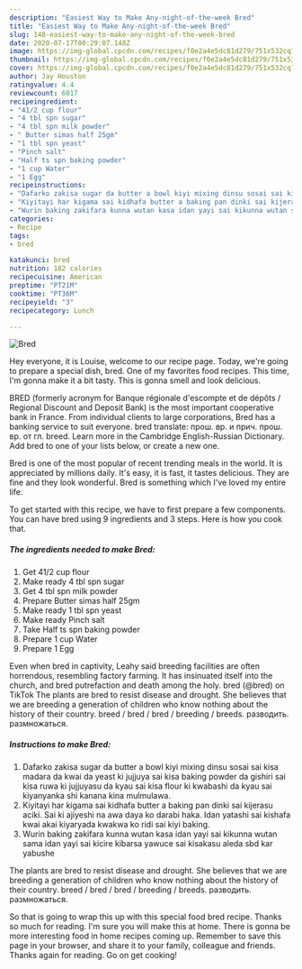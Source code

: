 ```yaml
---
description: "Easiest Way to Make Any-night-of-the-week Bred"
title: "Easiest Way to Make Any-night-of-the-week Bred"
slug: 148-easiest-way-to-make-any-night-of-the-week-bred
date: 2020-07-17T00:29:07.148Z
image: https://img-global.cpcdn.com/recipes/f0e2a4e5dc81d279/751x532cq70/bred-recipe-main-photo.jpg
thumbnail: https://img-global.cpcdn.com/recipes/f0e2a4e5dc81d279/751x532cq70/bred-recipe-main-photo.jpg
cover: https://img-global.cpcdn.com/recipes/f0e2a4e5dc81d279/751x532cq70/bred-recipe-main-photo.jpg
author: Jay Houston
ratingvalue: 4.4
reviewcount: 6017
recipeingredient:
- "41/2 cup flour"
- "4 tbl spn sugar"
- "4 tbl spn milk powder"
- " Butter simas half 25gm"
- "1 tbl spn yeast"
- "Pinch salt"
- "Half ts spn baking powder"
- "1 cup Water"
- "1 Egg"
recipeinstructions:
- "Dafarko zakisa sugar da butter a bowl kiyi mixing dinsu sosai sai kisa madara da kwai da yeast ki jujjuya sai kisa baking powder da gishiri sai kisa ruwa ki jujjuyasu da kyau sai kisa flour ki kwabashi da kyau sai kiyanyanka shi kanana kina mulmulawa."
- "Kiyitayi har kigama sai kidhafa butter a baking pan dinki sai kijerasu aciki. Sai ki ajiyeshi na awa daya ko darabi haka. Idan yatashi sai kishafa kwai akai kiyaryada kwakwa ko ridi sai kiyi baking."
- "Wurin baking zakifara kunna wutan kasa idan yayi sai kikunna wutan sama idan yayi sai kicire kibarsa yawuce sai kisakasu aleda sbd kar yabushe"
categories:
- Recipe
tags:
- bred

katakunci: bred 
nutrition: 182 calories
recipecuisine: American
preptime: "PT21M"
cooktime: "PT36M"
recipeyield: "3"
recipecategory: Lunch

---
```



![Bred](https://img-global.cpcdn.com/recipes/f0e2a4e5dc81d279/751x532cq70/bred-recipe-main-photo.jpg)

Hey everyone, it is Louise, welcome to our recipe page. Today, we're going to prepare a special dish, bred. One of my favorites food recipes. This time, I'm gonna make it a bit tasty. This is gonna smell and look delicious.

BRED (formerly acronym for Banque régionale d&#39;escompte et de dépôts / Regional Discount and Deposit Bank) is the most important cooperative bank in France. From individual clients to large corporations, Bred has a banking service to suit everyone. bred translate: прош. вр. и прич. прош. вр. от гл. breed. Learn more in the Cambridge English-Russian Dictionary. Add bred to one of your lists below, or create a new one.

Bred is one of the most popular of recent trending meals in the world. It is appreciated by millions daily. It's easy, it is fast, it tastes delicious. They are fine and they look wonderful. Bred is something which I've loved my entire life.


To get started with this recipe, we have to first prepare a few components. You can have bred using 9 ingredients and 3 steps. Here is how you cook that.

<!--inarticleads1-->

##### The ingredients needed to make Bred:

1. Get 41/2 cup flour
1. Make ready 4 tbl spn sugar
1. Get 4 tbl spn milk powder
1. Prepare  Butter simas half 25gm
1. Make ready 1 tbl spn yeast
1. Make ready Pinch salt
1. Take Half ts spn baking powder
1. Prepare 1 cup Water
1. Prepare 1 Egg


Even when bred in captivity, Leahy said breeding facilities are often horrendous, resembling factory farming. It has insinuated itself into the church, and bred putrefaction and death among the holy. bred (@bred) on TikTok The plants are bred to resist disease and drought. She believes that we are breeding a generation of children who know nothing about the history of their country. breed / bred / bred / breeding / breeds. разводить. размножаться. 

<!--inarticleads2-->

##### Instructions to make Bred:

1. Dafarko zakisa sugar da butter a bowl kiyi mixing dinsu sosai sai kisa madara da kwai da yeast ki jujjuya sai kisa baking powder da gishiri sai kisa ruwa ki jujjuyasu da kyau sai kisa flour ki kwabashi da kyau sai kiyanyanka shi kanana kina mulmulawa.
1. Kiyitayi har kigama sai kidhafa butter a baking pan dinki sai kijerasu aciki. Sai ki ajiyeshi na awa daya ko darabi haka. Idan yatashi sai kishafa kwai akai kiyaryada kwakwa ko ridi sai kiyi baking.
1. Wurin baking zakifara kunna wutan kasa idan yayi sai kikunna wutan sama idan yayi sai kicire kibarsa yawuce sai kisakasu aleda sbd kar yabushe


The plants are bred to resist disease and drought. She believes that we are breeding a generation of children who know nothing about the history of their country. breed / bred / bred / breeding / breeds. разводить. размножаться. 

So that is going to wrap this up with this special food bred recipe. Thanks so much for reading. I'm sure you will make this at home. There is gonna be more interesting food in home recipes coming up. Remember to save this page in your browser, and share it to your family, colleague and friends. Thanks again for reading. Go on get cooking!
